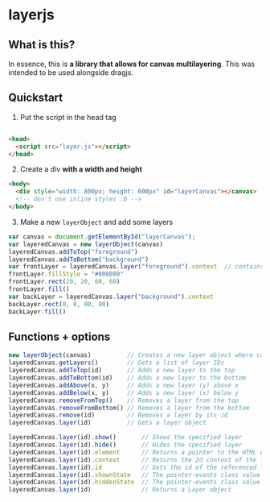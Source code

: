 # layerjs
## What is this?
In essence, this is **a library that allows for canvas multilayering**. This was intended to be used alongside dragjs.
## Quickstart
  1. Put the script in the head tag
```html

<head>
  <script src="layer.js"></script>
</head>
```
  2. Create a div **with a width and height**
```html
<body>
  <div style="width: 800px; height: 600px" id="layerCanvas"></canvas>
  <!-- don't use inline styles :D -->
</body>
``` 
  3. Make a new `layerObject` and add some layers
```javascript
var canvas = document.getElementById("layerCanvas");
var layeredCanvas = new layerObject(canvas)
layeredCanvas.addToTop("foreground")
layeredCanvas.addToBottom("background")
var frontLayer = layeredCanvas.layer("foreground").context  // contains the canvas for this layer
frontLayer.fillStyle = "#808080"
frontLayer.rect(20, 20, 60, 60)
frontLayer.fill()
var backLayer = layeredCanvas.layer("background").context
backLayer.rect(0, 0, 80, 80)
backLayer.fill()
```

## Functions + options
```javascript
new layerObject(canvas)          // Creates a new layer object where canvas points to a div
layeredCanvas.getLayers()        // Gets a list of layer IDs
layeredCanvas.addToTop(id)       // Adds a new layer to the top
layeredCanvas.addToBottom(id)    // Adds a new layer to the bottom
layeredCanvas.addAbove(x, y)     // Adds a new layer (y) above x
layeredCanvas.addBelow(x, y)     // Adds a new layer (x) below y
layeredCanvas.removeFromTop()    // Removes a layer from the top
layeredCanvas.removeFromBottom() // Removes a layer from the bottom
layeredCanvas.remove(id)         // Removes a layer by its id
layeredCanvas.layer(id)          // Gets a layer object

layeredCanvas.layer(id).show()       // Shows the specified layer
layeredCanvas.layer(id).hide()       // Hides the specified layer
layeredCanvas.layer(id).element      // Returns a pointer to the HTML element of the canvas
layeredCanvas.layer(id).context      // Returns the 2d context of the layer
layeredCanvas.layer(id).id           // Gets the id of the referenced layer
layeredCanvas.layer(id).shownState   // The pointer-events class value when the element is visible
layeredCanvas.layer(id).hiddenState  // The pointer-events class value when the element is hidden
layeredCanvas.layer(id)              // Returns a Layer object
```
